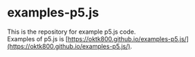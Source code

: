 # examples-p5.js
This is the repository for example p5.js code.  
Examples of p5.js is [https://oktk800.github.io/examples-p5.js/](https://oktk800.github.io/examples-p5.js/).
